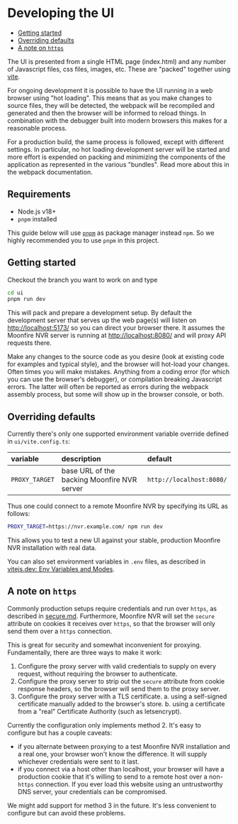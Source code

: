 # Developing the UI <!-- omit in toc -->

* [Getting started](#getting-started)
* [Overriding defaults](#overriding-defaults)
* [A note on `https`](#a-note-on-https)

The UI is presented from a single HTML page (index.html) and any number
of Javascript files, css files, images, etc. These are "packed" together
using [vite](https://vitejs.dev/).

For ongoing development it is possible to have the UI running in a web
browser using "hot loading". This means that as you make changes to source
files, they will be detected, the webpack will be recompiled and generated
and then the browser will be informed to reload things. In combination with
the debugger built into modern browsers this makes for a reasonable process.

For a production build, the same process is followed, except with different
settings. In particular, no hot loading development server will be started
and more effort is expended on packing and minimizing the components of
the application as represented in the various "bundles". Read more about
this in the webpack documentation.

## Requirements

* Node.js v18+
* `pnpm` installed

This guide below will use [`pnpm`](https://pnpm.io/) as package manager instead
`npm`. So we highly recommended you to use `pnpm` in this project.

## Getting started

Checkout the branch you want to work on and type

```bash
cd ui
pnpm run dev
```

This will pack and prepare a development setup. By default the development
server that serves up the web page(s) will listen on
[http://localhost:5173/](http://localhost:5173/) so you can direct your browser
there. It assumes the Moonfire NVR server is running at
[http://localhost:8080/](http://localhost:8080/) and will proxy API requests
there.

Make any changes to the source code as you desire (look at existing code
for examples and typical style), and the browser will hot-load your changes.
Often times you will make mistakes. Anything from a coding error (for which
you can use the browser's debugger), or compilation breaking Javascript errors.
The latter will often be reported as errors during the webpack assembly
process, but some will show up in the browser console, or both.

## Overriding defaults

Currently there's only one supported environment variable override defined in
`ui/vite.config.ts`:

| variable       | description                                 | default                  |
| :------------- | :------------------------------------------ | :----------------------- |
| `PROXY_TARGET` | base URL of the backing Moonfire NVR server | `http://localhost:8080/` |

Thus one could connect to a remote Moonfire NVR by specifying its URL as
follows:

```bash
PROXY_TARGET=https://nvr.example.com/ npm run dev
```

This allows you to test a new UI against your stable, production Moonfire NVR
installation with real data.

You can also set environment variables in `.env` files, as described in
[vitejs.dev: Env Variables and Modes](https://vitejs.dev/guide/env-and-mode).

## A note on `https`

Commonly production setups require credentials and run over `https`, as
described in [secure.md](secure.md). Furthermore, Moonfire NVR will set the
`secure` attribute on cookies it receives over `https`, so that the browser
will only send them over a `https` connection.

This is great for security and somewhat inconvenient for proxying.
Fundamentally, there are three ways to make it work:

   1. Configure the proxy server with valid credentials to supply on every
      request, without requiring the browser to authenticate.
   2. Configure the proxy server to strip out the `secure` attribute from
      cookie response headers, so the browser will send them to the proxy
      server.
   3. Configure the proxy server with a TLS certificate.
         a. using a self-signed certificate manually added to the browser's
            store.
         b. using a certificate from a "real" Certificate Authority (such as
             letsencrypt).

Currently the configuration only implements method 2. It's easy to configure
but has a couple caveats:

   * if you alternate between proxying to a test Moonfire NVR
     installation and a real one, your browser won't know the difference. It
     will supply whichever credentials were sent to it last.
   * if you connect via a host other than localhost, your browser will have a
     production cookie that it's willing to send to a remote host over a
     non-`https` connection. If you ever load this website using an
     untrustworthy DNS server, your credentials can be compromised.

We might add support for method 3 in the future. It's less convenient to
configure but can avoid these problems.
